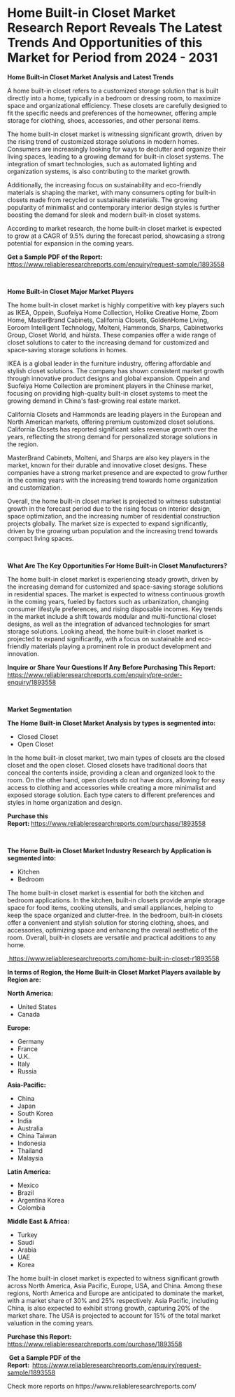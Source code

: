 <p><h1>Home Built-in Closet Market Research Report Reveals The Latest Trends And Opportunities of this Market for Period from 2024 - 2031</h1></p><p><strong>Home Built-in Closet Market Analysis and Latest Trends</strong></p>
<p><p>A home built-in closet refers to a customized storage solution that is built directly into a home, typically in a bedroom or dressing room, to maximize space and organizational efficiency. These closets are carefully designed to fit the specific needs and preferences of the homeowner, offering ample storage for clothing, shoes, accessories, and other personal items.</p><p>The home built-in closet market is witnessing significant growth, driven by the rising trend of customized storage solutions in modern homes. Consumers are increasingly looking for ways to declutter and organize their living spaces, leading to a growing demand for built-in closet systems. The integration of smart technologies, such as automated lighting and organization systems, is also contributing to the market growth.</p><p>Additionally, the increasing focus on sustainability and eco-friendly materials is shaping the market, with many consumers opting for built-in closets made from recycled or sustainable materials. The growing popularity of minimalist and contemporary interior design styles is further boosting the demand for sleek and modern built-in closet systems.</p><p>According to market research, the home built-in closet market is expected to grow at a CAGR of 9.5% during the forecast period, showcasing a strong potential for expansion in the coming years.</p></p>
<p><strong>Get a Sample PDF of the Report:&nbsp;</strong> <a href="https://www.reliableresearchreports.com/enquiry/request-sample/1893558">https://www.reliableresearchreports.com/enquiry/request-sample/1893558</a></p>
<p>&nbsp;</p>
<p><strong>Home Built-in Closet Major Market Players</strong></p>
<p><p>The home built-in closet market is highly competitive with key players such as IKEA, Oppein, Suofeiya Home Collection, Holike Creative Home, Zbom Home, MasterBrand Cabinets, California Closets, GoldenHome Living, Eoroom Intelligent Technology, Molteni, Hammonds, Sharps, Cabinetworks Group, Closet World, and hülsta. These companies offer a wide range of closet solutions to cater to the increasing demand for customized and space-saving storage solutions in homes.</p><p>IKEA is a global leader in the furniture industry, offering affordable and stylish closet solutions. The company has shown consistent market growth through innovative product designs and global expansion. Oppein and Suofeiya Home Collection are prominent players in the Chinese market, focusing on providing high-quality built-in closet systems to meet the growing demand in China's fast-growing real estate market.</p><p>California Closets and Hammonds are leading players in the European and North American markets, offering premium customized closet solutions. California Closets has reported significant sales revenue growth over the years, reflecting the strong demand for personalized storage solutions in the region.</p><p>MasterBrand Cabinets, Molteni, and Sharps are also key players in the market, known for their durable and innovative closet designs. These companies have a strong market presence and are expected to grow further in the coming years with the increasing trend towards home organization and customization.</p><p>Overall, the home built-in closet market is projected to witness substantial growth in the forecast period due to the rising focus on interior design, space optimization, and the increasing number of residential construction projects globally. The market size is expected to expand significantly, driven by the growing urban population and the increasing trend towards compact living spaces.</p></p>
<p>&nbsp;</p>
<p><strong>What Are The Key Opportunities For Home Built-in Closet Manufacturers?</strong></p>
<p><p>The home built-in closet market is experiencing steady growth, driven by the increasing demand for customized and space-saving storage solutions in residential spaces. The market is expected to witness continuous growth in the coming years, fueled by factors such as urbanization, changing consumer lifestyle preferences, and rising disposable incomes. Key trends in the market include a shift towards modular and multi-functional closet designs, as well as the integration of advanced technologies for smart storage solutions. Looking ahead, the home built-in closet market is projected to expand significantly, with a focus on sustainable and eco-friendly materials playing a prominent role in product development and innovation.</p></p>
<p><strong>Inquire or Share Your Questions If Any Before Purchasing This Report:</strong> <a href="https://www.reliableresearchreports.com/enquiry/pre-order-enquiry/1893558">https://www.reliableresearchreports.com/enquiry/pre-order-enquiry/1893558</a></p>
<p>&nbsp;</p>
<p><strong>Market Segmentation</strong></p>
<p><strong>The Home Built-in Closet Market Analysis by types is segmented into:</strong></p>
<p><ul><li>Closed Closet</li><li>Open Closet</li></ul></p>
<p><p>In the home built-in closet market, two main types of closets are the closed closet and the open closet. Closed closets have traditional doors that conceal the contents inside, providing a clean and organized look to the room. On the other hand, open closets do not have doors, allowing for easy access to clothing and accessories while creating a more minimalist and exposed storage solution. Each type caters to different preferences and styles in home organization and design.</p></p>
<p><strong>Purchase this Report:&nbsp;</strong><a href="https://www.reliableresearchreports.com/purchase/1893558">https://www.reliableresearchreports.com/purchase/1893558</a></p>
<p>&nbsp;</p>
<p><strong>The Home Built-in Closet Market Industry Research by Application is segmented into:</strong></p>
<p><ul><li>Kitchen</li><li>Bedroom</li></ul></p>
<p><p>The home built-in closet market is essential for both the kitchen and bedroom applications. In the kitchen, built-in closets provide ample storage space for food items, cooking utensils, and small appliances, helping to keep the space organized and clutter-free. In the bedroom, built-in closets offer a convenient and stylish solution for storing clothing, shoes, and accessories, optimizing space and enhancing the overall aesthetic of the room. Overall, built-in closets are versatile and practical additions to any home.</p></p>
<p><a href="https://www.reliableresearchreports.com/home-built-in-closet-r1893558">&nbsp;https://www.reliableresearchreports.com/home-built-in-closet-r1893558</a></p>
<p><strong>In terms of Region, the Home Built-in Closet Market Players available by Region are:</strong></p>
<p>
    <p> <strong> North America: </strong>
        <ul>
            <li>United States</li>
            <li>Canada</li>
        </ul>
        </p> 
    <p> <strong> Europe: </strong>
        <ul>
            <li>Germany</li>
            <li>France</li>
            <li>U.K.</li>
            <li>Italy</li>
            <li>Russia</li>
        </ul>
        </p> 
    <p> <strong> Asia-Pacific: </strong>
        <ul>
            <li>China</li>
            <li>Japan</li>
            <li>South Korea</li>
            <li>India</li>
            <li>Australia</li>
            <li>China Taiwan</li>
            <li>Indonesia</li>
            <li>Thailand</li>
            <li>Malaysia</li>
        </ul>
        </p> 
    <p> <strong> Latin America: </strong>
        <ul>
            <li>Mexico</li>
            <li>Brazil</li>
            <li>Argentina Korea</li>
            <li>Colombia</li>
        </ul>
        </p> 
    <p> <strong> Middle East & Africa: </strong>
        <ul>
            <li>Turkey</li>
            <li>Saudi</li>
            <li>Arabia</li>
            <li>UAE</li>
            <li>Korea</li>
        </ul>
    </p>
    </p>
<p><p>The home built-in closet market is expected to witness significant growth across North America, Asia Pacific, Europe, USA, and China. Among these regions, North America and Europe are anticipated to dominate the market, with a market share of 30% and 25% respectively. Asia Pacific, including China, is also expected to exhibit strong growth, capturing 20% of the market share. The USA is projected to account for 15% of the total market valuation in the coming years.</p></p>
<p><strong>Purchase this Report: </strong><a href="https://www.reliableresearchreports.com/purchase/1893558">https://www.reliableresearchreports.com/purchase/1893558</a></p>
<p>&nbsp;<strong>Get a Sample PDF of the Report:&nbsp;&nbsp;</strong><a href="https://www.reliableresearchreports.com/enquiry/request-sample/1893558">https://www.reliableresearchreports.com/enquiry/request-sample/1893558</a></p>
<p><strong></strong></p>
<p>Check more reports on https://www.reliableresearchreports.com/</p>